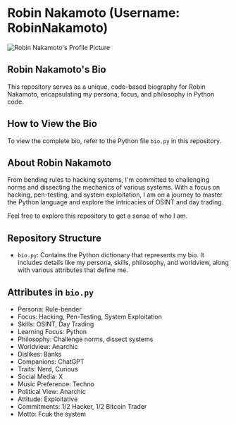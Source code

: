 # Robin Nakamoto (Username: RobinNakamoto)
![Robin Nakamoto's Profile Picture](https://avatars.githubusercontent.com/u/143897501?v=4)

## Robin Nakamoto's Bio

This repository serves as a unique, code-based biography for Robin Nakamoto, encapsulating my persona, focus, and philosophy in Python code.

## How to View the Bio

To view the complete bio, refer to the Python file `bio.py` in this repository.

## About Robin Nakamoto

From bending rules to hacking systems, I'm committed to challenging norms and dissecting the mechanics of various systems. With a focus on hacking, pen-testing, and system exploitation, I am on a journey to master the Python language and explore the intricacies of OSINT and day trading.

Feel free to explore this repository to get a sense of who I am.

## Repository Structure

- `bio.py`: Contains the Python dictionary that represents my bio. It includes details like my persona, skills, philosophy, and worldview, along with various attributes that define me.

## Attributes in `bio.py`

- Persona: Rule-bender
- Focus: Hacking, Pen-Testing, System Exploitation
- Skills: OSINT, Day Trading
- Learning Focus: Python
- Philosophy: Challenge norms, dissect systems
- Worldview: Anarchic
- Dislikes: Banks
- Companions: ChatGPT
- Traits: Nerd, Curious
- Social Media: X
- Music Preference: Techno
- Political View: Anarchic
- Attitude: Exploitative
- Commitments: 1/2 Hacker, 1/2 Bitcoin Trader
- Motto: Fcuk the system

